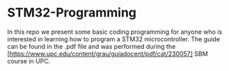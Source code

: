 # STM32-Programming

In this repo we present some basic coding programming for anyone who is interested in learning how to program a STM32 microcontroller.
The guide can be found in the .pdf file and was performed during the [https://www.upc.edu/content/grau/guiadocent/pdf/cat/230057] SBM course in UPC.

